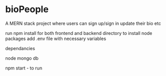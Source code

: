 # bioPeople
A MERN stack project where users can sign up/sign in update their bio etc

run npm install for both frontend and backend directory to install node packages
add .env file with necessary variables


dependancies

node 
mongo db

npm start - to run 

